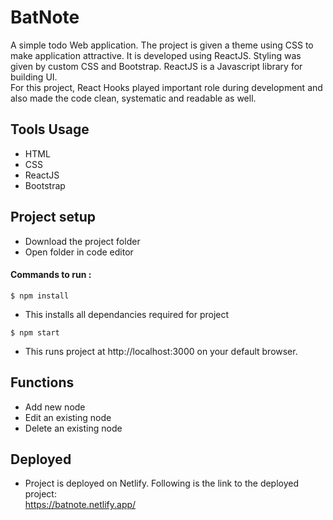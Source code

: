 # BatNote
<p>
 A simple todo Web application.
 The project is given a theme using CSS to make application attractive.
 It is developed using ReactJS. Styling was given by custom CSS and Bootstrap.
 ReactJS is a Javascript library for building UI. <br/>
 For this project, React Hooks played important role during development and also made the code clean, systematic and readable as well.
</p>

## Tools Usage
* HTML
* CSS
* ReactJS 
* Bootstrap



## Project setup
* Download the project folder
* Open folder in code editor
#### Commands to run :

```$ npm install ```
 - This installs all dependancies required for project <br/>

```$ npm start```
 - This runs project at http://localhost:3000 on your default browser. <br/>

## Functions
* Add new node
* Edit an existing node
* Delete an existing node

## Deployed
* Project is deployed on Netlify. Following is the link to the deployed project:<br/>
https://batnote.netlify.app/

